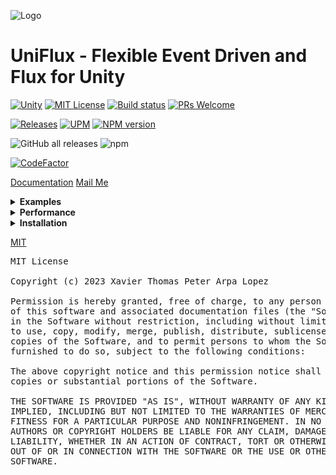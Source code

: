 ![Logo](https://repository-images.githubusercontent.com/616052596/1a10ad21-e1ef-4a8f-a05a-64df9b02411f)

UniFlux - Flexible Event Driven and Flux for Unity
===

[![Unity](https://img.shields.io/badge/Unity-2019+-black.svg)](https://unity3d.com/pt/get-unity/download/archive)
[![MIT License](https://img.shields.io/badge/License-MIT-green.svg)](https://choosealicense.com/licenses/mit/)
[![Build status](https://ci.appveyor.com/api/projects/status/712fvbpoio49ee91?svg=true)](https://ci.appveyor.com/project/kingdox/uniflux)
[![PRs Welcome](https://img.shields.io/badge/PRs-welcome-blueviolet)](https://makeapullrequest.com)

[![Releases](https://img.shields.io/github/release/xavierarpa/UniFlux.svg)](https://github.com/xavierarpa/UniFlux/releases)
[![UPM](https://img.shields.io/npm/v/com.xavierarpa.uniflux?label=openupm&registry_uri=https://package.openupm.com)](https://openupm.com/packages/com.xavierarpa.uniflux/)
<span class="badge-npmversion"><a href="https://npmjs.org/package/com.xavierarpa.uniflux" title="View this project on NPM"><img src="https://img.shields.io/npm/v/com.xavierarpa.uniflux.svg" alt="NPM version" /></a></span>

![GitHub all releases](https://shields.io./github/downloads/xavierarpa/UniFlux/total?logo=github)
![npm](https://shields.io./npm/dt/com.xavierarpa.uniflux?logo=npm)

[![CodeFactor](https://www.codefactor.io/repository/github/xavierarpa/uniflux/badge)](https://www.codefactor.io/repository/github/xavierarpa/uniflux)

[Documentation](https://xavierarpa.gitbook.io/uniflux)
[Mail Me](mailto:arpaxavier@gmail.com)

<!-- Examples -->
<details>
 <summary><b>Examples</b></summary>

 In this example, we call CastTest via "StarterFlux.CastTest" key
```csharp
using UniFlux; // 1
public sealed class StarterFlux : MonoFlux // 2
{
  private void Start() => "StarterFlux.CastTest".Dispatch(); // 3
}
//...
public sealed class TestFlux : MonoFlux 
{
  [MethodFlux("StarterFlux.CastTest")] private void CastTest() =>   Debug.Log("Hello World"); // 4
}
```

Here we can use a local state and get's a reactive behaviour using "OnChange_Life", also we can call it using "Set_Life" or get the current state with "Get_Life"...
```cs
using UniFlux;
float _life;
public float Life
{
    [MethodFlux("Get_Life")] get => _life;
    [MethodFlux("Set_Life")] set 
    {
      _life = value;
      "OnChange_Life".Dispatch(value);
    }
}
//...
  [MethodFlux("OnChange_Life")] private void OnChange_Life(float value)
  {
    // ...
  }
```

Here are examples of what you can do:
```cs
"1".Dispatch(); // - Send a Message
int _2 = "2".Dispatch<int>(); // - Send a Message and return a value
"3".Dispatch<int>(42); // - Send a Message with an argument
int _4 = "4".Dispatch<int,int>(42); // - Send a Message with an argument and return a value
```

Also we made easily handle IEnumerators, Task and UniTask
```cs
"9".IEnumerator();
"10".Task();

// #define UNIFLUX_UNITASK_SUPPORT
// To enable UniTask integration from https://github.com/Cysharp/UniTask"
"123".UniTask();
```

You can use the KEY type as an TaskAwaiter, calling Task cast implicit !
```cs
private static async Task Example()
{
  await "KEY"; // Calls "KEY".Task();
}
```

Also can create anonimous subscriptions in case you don't want to do a method (not recommended)
```cs
"42".Store(()=>{}, true); // Anonimous Subscriptions
```
</details>

<!-- Performance -->
<details>
 <summary><b>Performance</b></summary>

Compared methods of UniFlux
| Name      | Iterations    | GC    | Time |
|-----------|--------------:|------:|-----:|
| UniFlux (Dispatch int )           | 10.000        | 0B        | 0ms    | 
| UniFlux (Dispatch string )        | 10.000        | 0B        | 1ms    | 
| UniFlux (Store int  ADD)          | 10.000        | 1.2MB     | ~3ms   |
| UniFlux (Store string  ADD)       | 10.000        | 1.2MB     | ~3ms   | 
| UniFlux (Store int  REMOVE)       | 10.000        | 1.2MB     | ~30ms  |
| UniFlux (Store string  REMOVE)    | 10.000        | 1.2MB     | ~30ms  | 

look how nice work Dispatching interger and string, Storing by design is planned to do it once so there's no problem in performance.
</details>
 
 <!-- Instalation -->
<details>
 <summary><b>Installation</b></summary>
 
- You can use the *.unityPackage* in releases

- You can use the *.tzg in releases and add in PackageManager

- You can add in PackageManager ([How to install package from git URL](https://docs.unity3d.com/Manual/upm-ui-giturl.html))
```bash
https://github.com/xavierarpa/UniFlux.git
```
- You can install via openupm CLI
```bash
openupm add com.xavierarpa.uniflux
```
- You can install via npm
```bash
npm i com.xavierarpa.uniflux
```
</details>
 
[MIT](https://choosealicense.com/licenses/mit/)

<pre>
MIT License

Copyright (c) 2023 Xavier Thomas Peter Arpa Lopez

Permission is hereby granted, free of charge, to any person obtaining a copy
of this software and associated documentation files (the "Software"), to deal
in the Software without restriction, including without limitation the rights
to use, copy, modify, merge, publish, distribute, sublicense, and/or sell
copies of the Software, and to permit persons to whom the Software is
furnished to do so, subject to the following conditions:

The above copyright notice and this permission notice shall be included in all
copies or substantial portions of the Software.

THE SOFTWARE IS PROVIDED "AS IS", WITHOUT WARRANTY OF ANY KIND, EXPRESS OR
IMPLIED, INCLUDING BUT NOT LIMITED TO THE WARRANTIES OF MERCHANTABILITY,
FITNESS FOR A PARTICULAR PURPOSE AND NONINFRINGEMENT. IN NO EVENT SHALL THE
AUTHORS OR COPYRIGHT HOLDERS BE LIABLE FOR ANY CLAIM, DAMAGES OR OTHER
LIABILITY, WHETHER IN AN ACTION OF CONTRACT, TORT OR OTHERWISE, ARISING FROM,
OUT OF OR IN CONNECTION WITH THE SOFTWARE OR THE USE OR OTHER DEALINGS IN THE
SOFTWARE.
</pre>
